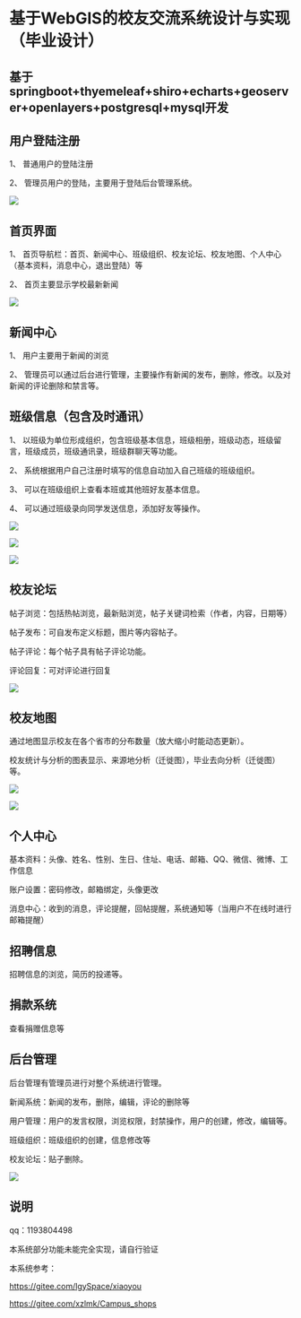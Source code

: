 # 基于WebGIS的校友交流系统设计与实现（毕业设计）

## 基于springboot+thyemeleaf+shiro+echarts+geoserver+openlayers+postgresql+mysql开发

## 用户登陆注册

1、 普通用户的登陆注册

2、 管理员用户的登陆，主要用于登陆后台管理系统。

![](https://picgo-1256570725.cos.ap-shanghai.myqcloud.com/img/image-20230408134013997.png)

## 首页界面

1、 首页导航栏：首页、新闻中心、班级组织、校友论坛、校友地图、个人中心（基本资料，消息中心，退出登陆）等

2、 首页主要显示学校最新新闻

![](https://picgo-1256570725.cos.ap-shanghai.myqcloud.com/img/image-20230408133559592.png)

## 新闻中心

1、 用户主要用于新闻的浏览

2、 管理员可以通过后台进行管理，主要操作有新闻的发布，删除，修改。以及对新闻的评论删除和禁言等。

## 班级信息（包含及时通讯）

1、 以班级为单位形成组织，包含班级基本信息，班级相册，班级动态，班级留言，班级成员，班级通讯录，班级群聊天等功能。

2、 系统根据用户自己注册时填写的信息自动加入自己班级的班级组织。

3、 可以在班级组织上查看本班或其他班好友基本信息。

4、 可以通过班级录向同学发送信息，添加好友等操作。

![](https://picgo-1256570725.cos.ap-shanghai.myqcloud.com/img/image-20230408133644647.png)

![](https://picgo-1256570725.cos.ap-shanghai.myqcloud.com/img/image-20230408133702502.png)

![](https://picgo-1256570725.cos.ap-shanghai.myqcloud.com/img/image-20230408133719291.png)



## 校友论坛

帖子浏览：包括热帖浏览，最新贴浏览，帖子关键词检索（作者，内容，日期等）

帖子发布：可自发布定义标题，图片等内容帖子。

帖子评论：每个帖子具有帖子评论功能。

评论回复：可对评论进行回复

![](https://picgo-1256570725.cos.ap-shanghai.myqcloud.com/img/image-20230408133739003.png)

## 校友地图

通过地图显示校友在各个省市的分布数量（放大缩小时能动态更新）。

校友统计与分析的图表显示、来源地分析（迁徙图），毕业去向分析（迁徙图）等。

![](https://picgo-1256570725.cos.ap-shanghai.myqcloud.com/img/image-20230408133757172.png)

![](https://picgo-1256570725.cos.ap-shanghai.myqcloud.com/img/image-20230408133813217.png)

## 个人中心

基本资料：头像、姓名、性别、生日、住址、电话、邮箱、QQ、微信、微博、工作信息

账户设置：密码修改，邮箱绑定，头像更改

消息中心：收到的消息，评论提醒，回帖提醒，系统通知等（当用户不在线时进行邮箱提醒）

 

## 招聘信息

招聘信息的浏览，简历的投递等。

## 捐款系统

查看捐赠信息等

## 后台管理

后台管理有管理员进行对整个系统进行管理。

新闻系统：新闻的发布，删除，编辑，评论的删除等

用户管理：用户的发言权限，浏览权限，封禁操作，用户的创建，修改，编辑等。

班级组织：班级组织的创建，信息修改等

校友论坛：贴子删除。

![](https://picgo-1256570725.cos.ap-shanghai.myqcloud.com/img/image-20230408133829489.png)



## 说明

qq：1193804498

本系统部分功能未能完全实现，请自行验证

本系统参考：

https://gitee.com/lgySpace/xiaoyou

https://gitee.com/xzlmk/Campus_shops
